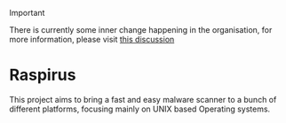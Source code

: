 >[!IMPORTANT]
>There is currently some inner change happening in the organisation, for more information, please visit [this discussion](https://github.com/orgs/Raspirus/discussions/957)

# Raspirus

This project aims to bring a fast and easy malware scanner to a bunch of different platforms, focusing mainly on UNIX based Operating systems. 
